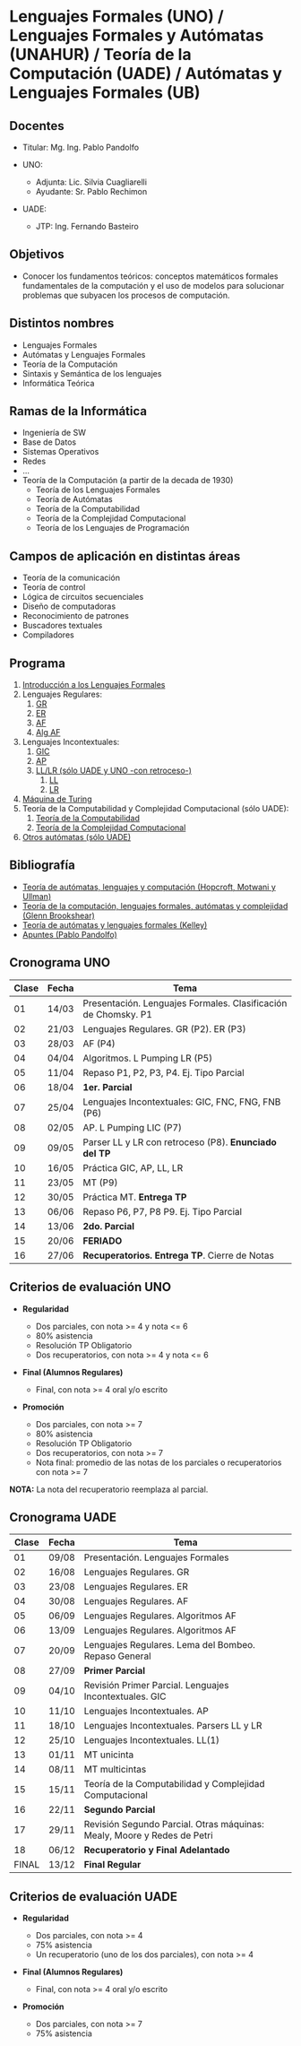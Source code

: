 # Lenguajes Formales (UNO) / Lenguajes Formales y Autómatas (UNAHUR) / Teoría de la Computación (UADE) / Autómatas y Lenguajes Formales (UB)

## Docentes

* Titular: Mg. Ing. Pablo Pandolfo

* UNO:
  * Adjunta: Lic. Silvia Cuagliarelli
  * Ayudante: Sr. Pablo Rechimon

* UADE:
  * JTP: Ing. Fernando Basteiro

## Objetivos

* Conocer los fundamentos teóricos: conceptos matemáticos formales fundamentales de la computación y el uso de modelos para solucionar problemas que subyacen los procesos de computación.

## Distintos nombres

* Lenguajes Formales
* Autómatas y Lenguajes Formales
* Teoría de la Computación
* Sintaxis y Semántica de los lenguajes
* Informática Teórica

## Ramas de la Informática

* Ingeniería de SW
* Base de Datos
* Sistemas Operativos
* Redes
* ...
* Teoría de la Computación (a partir de la decada de 1930)
  * Teoría de los Lenguajes Formales
  * Teoría de Autómatas
  * Teoría de la Computabilidad
  * Teoría de la Complejidad Computacional
  * Teoría de los Lenguajes de Programación

## Campos de aplicación en distintas áreas

* Teoría de la comunicación
* Teoría de control
* Lógica de circuitos secuenciales
* Diseño de computadoras
* Reconocimiento de patrones
* Buscadores textuales
* Compiladores

## Programa

1. [Introducción a los Lenguajes Formales](doc/LF.md)
1. Lenguajes Regulares:
    1. [GR](doc/GR.md)
    1. [ER](doc/ER.md)
    1. [AF](doc/AF.md)
    1. [Alg AF](doc/AF2.md)
1. Lenguajes Incontextuales:
    1. [GIC](doc/GIC.md)
    1. [AP](doc/AP.md)
    1. [LL/LR (sólo UADE y UNO -con retroceso-)](doc/parsers.md)
        1. [LL](doc/ASD.md)
        1. [LR](doc/ASA.md)
1. [Máquina de Turing](doc/MT.md)
1. Teoría de la Computabilidad y Complejidad Computacional (sólo UADE):
    1. [Teoría de la Computabilidad](doc/computabilidad.md)
    1. [Teoría de la Complejidad Computacional](doc/complejidad.md)
1. [Otros autómatas (sólo UADE)](doc/otros.md)

## Bibliografía

* [Teoría de autómatas, lenguajes y computación (Hopcroft, Motwani y Ullman)](biblio/)
* [Teoría de la computación, lenguajes formales, autómatas y complejidad (Glenn Brookshear)](biblio/)
* [Teoría de autómatas y lenguajes formales (Kelley)](biblio/)
* [Apuntes (Pablo Pandolfo)](doc/)

## Cronograma UNO

| **Clase** | **Fecha** | **Tema** |
| -- | -- | -- |
| 01 | 14/03 | Presentación. Lenguajes Formales. Clasificación de Chomsky. P1 |
| 02 | 21/03 | Lenguajes Regulares. GR (P2). ER (P3) |
| 03 | 28/03 | AF (P4) |
| 04 | 04/04 | Algoritmos. L Pumping LR (P5) |
| 05 | 11/04 | Repaso P1, P2, P3, P4. Ej. Tipo Parcial |
| 06 | 18/04 | **1er. Parcial** |
| 07 | 25/04 | Lenguajes Incontextuales: GIC, FNC, FNG, FNB (P6) |
| 08 | 02/05 | AP. L Pumping LIC (P7) |
| 09 | 09/05 | Parser LL y LR con retroceso (P8). **Enunciado del TP** |
| 10 | 16/05 | Práctica GIC, AP, LL, LR |
| 11 | 23/05 | MT (P9) |
| 12 | 30/05 | Práctica MT. **Entrega TP** |
| 13 | 06/06 | Repaso P6, P7, P8 P9. Ej. Tipo Parcial |
| 14 | 13/06 | **2do. Parcial** |
| 15 | 20/06 | **FERIADO** |
| 16 | 27/06 | **Recuperatorios. Entrega TP**. Cierre de Notas |

## Criterios de evaluación UNO

* **Regularidad**
  * Dos parciales, con nota >= 4 y nota <= 6
  * 80% asistencia
  * Resolución TP Obligatorio
  * Dos recuperatorios, con nota >= 4 y nota <= 6

* **Final (Alumnos Regulares)**
  * Final, con nota >= 4 oral y/o escrito

* **Promoción**
  * Dos parciales, con nota >= 7
  * 80% asistencia
  * Resolución TP Obligatorio
  * Dos recuperatorios, con nota >= 7
  * Nota final: promedio de las notas de los parciales o recuperatorios con nota >= 7

**NOTA:** La nota del recuperatorio reemplaza al parcial.

## Cronograma UADE

| **Clase** | **Fecha** | **Tema** |
| -- | -- | -- |
| 01 | 09/08 | Presentación. Lenguajes Formales |
| 02 | 16/08 | Lenguajes Regulares. GR |
| 03 | 23/08 | Lenguajes Regulares. ER |
| 04 | 30/08 | Lenguajes Regulares. AF |
| 05 | 06/09 | Lenguajes Regulares. Algoritmos AF |
| 06 | 13/09 | Lenguajes Regulares. Algoritmos AF |
| 07 | 20/09 | Lenguajes Regulares. Lema del Bombeo. Repaso General |
| 08 | 27/09 | **Primer Parcial** |
| 09 | 04/10 | Revisión Primer Parcial. Lenguajes Incontextuales. GIC |
| 10 | 11/10 | Lenguajes Incontextuales. AP |
| 11 | 18/10 | Lenguajes Incontextuales. Parsers LL y LR |
| 12 | 25/10 | Lenguajes Incontextuales. LL(1) |
| 13 | 01/11 | MT unicinta |
| 14 | 08/11 | MT multicintas |
| 15 | 15/11 | Teoría de la Computabilidad y Complejidad Computacional |
| 16 | 22/11 | **Segundo Parcial** |
| 17 | 29/11 | Revisión Segundo Parcial. Otras máquinas: Mealy, Moore y Redes de Petri |
| 18 | 06/12 | **Recuperatorio y Final Adelantado** |
| FINAL | 13/12 | **Final Regular** |

## Criterios de evaluación UADE

* **Regularidad**
  * Dos parciales, con nota >= 4
  * 75% asistencia
  * Un recuperatorio (uno de los dos parciales), con nota >= 4

* **Final (Alumnos Regulares)**
  * Final, con nota >= 4 oral y/o escrito

* **Promoción**
  * Dos parciales, con nota >= 7
  * 75% asistencia
